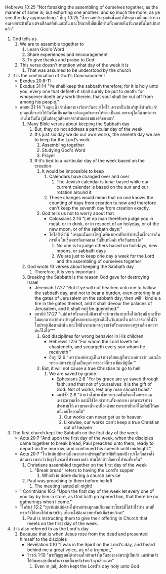 Hebrews 10:25 "Not forsaking the assembling of ourselves together, as the manner of some is; but exhorting one another: and so much the more, as ye see the day approaching."
ฮีบรู 10:25 "ซึ่งเราเคยประชุมกันนั้นอย่าให้หยุด เหมือนอย่างบางคนเคยกระทำนั้น แต่จงเตือนสติกันและกัน และให้มากยิ่งขึ้นเมื่อท่านทั้งหลายเห็นวันเวลานั้นใกล้เข้ามาแล้ว"

1. God tells us
	1. We are to assemble together to
		1. Learn God's Word
		2. Share experiences and encouragement
		3. To give thanks and praise to God
	2. This verse doesn't mention what day of the week it is
		1. That was assumed to be understood by the church
2. It is the continuation of God's Commandment
	- Exodus 20:8-11
	- Exodus 31:14 "Ye shall keep the sabbath therefore; for it is holy unto you: every one that defileth it shall surely be put to death: for whosoever doeth any work therein, that soul shall be cut off from among his people."
	- อพยพ 31:14 "เหตุฉะนี้ เจ้าทั้งหลายจงรักษาวันสะบาโตไว้ เพราะเป็นวันบริสุทธิ์สำหรับเจ้า ทุกคนที่กระทำให้วันนั้นเป็นมลทินจะต้องถูกประหารให้ตายเป็นแน่ เพราะผู้ใดก็ตามทำการงานในวันนั้น ผู้นั้นต้องถูกตัดขาดจากท่ามกลางชนชาติของเขา"
		1. Many Bible verses about keeping the Sabbath day
			1. But, they do not address a particular day of the week
			2. It's just six day we do our own works, the seventh day we are to keep for the Lord's work
				1. Assembling together
				2. Studying God's Word
				3. Prayer
			3. If it's tied to a particular day of the week based on the creation
				1. It would be impossible to keep
					1. Calendars have changed over and over
						1. The Jewish calendar is lunar based while our current calendar is based on the sun and our rotation around it
					2. These changes would mean that no one knows the counting of days from creation to now and therefore can't keep the seventh day from creation exactly.
				2. God tells us not to worry about that
					- Colossians 2:16 "Let no man therefore judge you in meat, or in drink, or in respect of an holyday, or of the new moon, or of the sabbath days:"
					- โคโลสี 2:16 "เหตุฉะนั้นอย่าให้ผู้ใดพิพากษาปรักปรำท่านในเรื่องการกินการดื่ม ในเรื่องการถือเทศกาล วันขึ้นหนึ่งค่ำ หรือวันสะบาโต"
						1. No one is to judge others based on holidays, new moons, or sabbath days
						2. We are just to keep one day a week for the Lord and the assembling of ourselves together
		1. God wrote 10 verses about keeping the Sabbath day
			1. Therefore, it is very important
		2. Breaking the Sabbath is the reason God gave for destroying Israel
			- Jeremiah 17:27 "But if ye will not hearken unto me to hallow the sabbath day, and not to bear a burden, even entering in at the gates of Jerusalem on the sabbath day; then will I kindle a fire in the gates thereof, and it shall devour the palaces of Jerusalem, and it shall not be quenched."
			- เยเรมีย์ 17:27 "แต่ถ้าเจ้าทั้งหลายไม่ฟังเราที่จะรักษาวันสะบาโตให้บริสุทธิ์ และที่จะไม่แบกภาระเข้าทางประตูทั้งหลายของเยรูซาเล็มในวันสะบาโต แล้วเราจะก่อไฟไว้ในประตูเมืองเหล่านั้น และไฟนั้นจะเผาผลาญราชวังทั้งหลายของเยรูซาเล็ม และจะดับก็ไม่ได้'""
				1. God disciplines for wrong behavior in His children
					- Hebrews 12:6 "For whom the Lord loveth he chasteneth, and scourgeth every son whom he receiveth."
					- ฮีบรู 12:6 "เพราะองค์พระผู้เป็นเจ้าทรงตีสอนผู้ที่พระองค์ทรงรัก และเมื่อพระองค์ทรงรับผู้ใดเป็นบุตร พระองค์ก็ทรงเฆี่ยนตีผู้นั้น'"
				1. But, it will not cause a true Christian to go to hell
					1. We are saved by grace
						- Ephesians 2:8 "For by grace are ye saved through faith; and that not of yourselves: it is the gift of God: Not of works, lest any man should boast."
						- เอเฟซัส 2:8 "ด้วยว่าซึ่งท่านทั้งหลายรอดนั้นก็รอดโดยพระคุณเพราะความเชื่อ และมิใช่โดยตัวท่านทั้งหลายเอง แต่พระเจ้าทรงประทานให้ ความรอดนั้นจะเนื่องด้วยการกระทำก็หามิได้เพื่อมิให้คนหนึ่งคนใดอวดได้"
							1. Our works can never get us to heaven
							2. Likewise, our works can't keep a true Christian out of heaven
3. The first church kept the Sabbath on the first day of the week
	- Acts 20:7 "And upon the first day of the week, when the disciples came together to break bread, Paul preached unto them, ready to depart on the morrow; and continued his speech until midnight."
	 - Acts 20:7 "ในวันต้นสัปดาห์เมื่อพวกสาวกประชุมกันทำพิธีหักขนมปัง เปาโลก็กล่าวสั่งสอนเขา เพราะว่าวันรุ่งขึ้นจะลาไปจากเขาแล้ว ท่านได้กล่าวยืดยาวไปจนเที่ยงคืน"
		1. Christians assembled together on the first day of the week
			1. "Break bread" refers to having the Lord's supper
				1. Which is done during a church service
		2. Paul was preaching to them before he left
			1. The meeting lasted all night!
	- 1 Corinthians 16:2 "Upon the first day of the week let every one of you lay by him in store, as God hath prospered him, that there be no gatherings when I come."
	- 1โครินธ์ 16:2 "ทุกวันต้นสัปดาห์ให้พวกท่านทุกคนเก็บผลประโยชน์ที่ได้รับไว้บ้าง ตามที่พระเจ้าได้ทรงให้ท่านจำเริญ เพื่อจะไม่ต้องถวายทรัพย์เมื่อข้าพเจ้ามา"
		1. Paul is instructing them to give their offering in Church that meets on the first day of the week.
4. It is also referred to as the Lord's day
	1. Because that is when Jesus rose from the dead and presented himself to the disciples
		- Revelation 1:10 "I was in the Spirit on the Lord's day, and heard behind me a great voice, as of a trumpet,"
		- วิวรณ์ 1:10 "พระวิญญาณได้ทรงดลใจข้าพเจ้าในวันขององค์พระผู้เป็นเจ้า และข้าพเจ้าได้ยินพระสุรเสียงดังมาจากเบื้องหลังข้าพเจ้าดุจเสียงแตร"
			1. Even in jail, John kept the Lord's day holy unto God